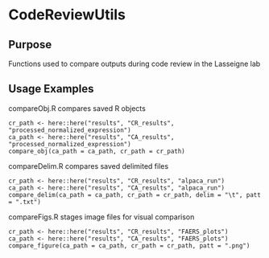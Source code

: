 # CodeReviewUtils


## Purpose
Functions used to compare outputs during code review in the Lasseigne lab

## Usage Examples

compareObj.R compares saved R objects

```{r}
cr_path <- here::here("results", "CR_results", "processed_normalized_expression")
ca_path <- here::here("results", "CA_results", "processed_normalized_expression")
compare_obj(ca_path = ca_path, cr_path = cr_path)
```

compareDelim.R compares saved delimited files

```{r}
cr_path <- here::here("results", "CR_results", "alpaca_run")
ca_path <- here::here("results", "CA_results", "alpaca_run")
compare_delim(ca_path = ca_path, cr_path = cr_path, delim = "\t", patt = ".txt")
```

compareFigs.R stages image files for visual comparison

```{r}
cr_path <- here::here("results", "CR_results", "FAERS_plots")
ca_path <- here::here("results", "CA_results", "FAERS_plots")
compare_figure(ca_path = ca_path, cr_path = cr_path, patt = ".png")
```

